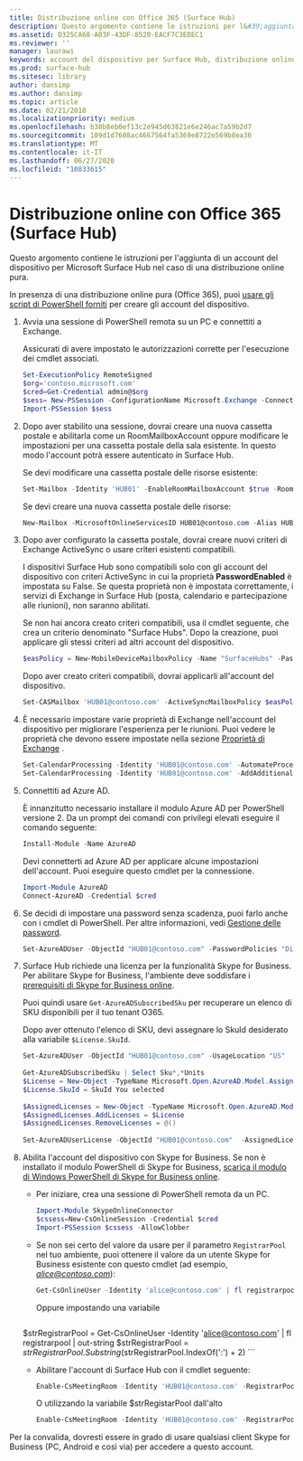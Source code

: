 ```yaml
---
title: Distribuzione online con Office 365 (Surface Hub)
description: Questo argomento contiene le istruzioni per l&#39;aggiunta di un account del dispositivo per Microsoft Surface Hub nel caso di una distribuzione online pura.
ms.assetid: D325CA68-A03F-43DF-8520-EACF7C3EDEC1
ms.reviewer: ''
manager: laurawi
keywords: account del dispositivo per Surface Hub, distribuzione online
ms.prod: surface-hub
ms.sitesec: library
author: dansimp
ms.author: dansimp
ms.topic: article
ms.date: 02/21/2018
ms.localizationpriority: medium
ms.openlocfilehash: b38b8eb0ef13c2e945d63821e6e246ac7a59b2d7
ms.sourcegitcommit: 109d1d7608ac4667564fa5369e8722e569b8ea36
ms.translationtype: MT
ms.contentlocale: it-IT
ms.lasthandoff: 06/27/2020
ms.locfileid: "10833615"
---
```

# Distribuzione online con Office 365 (Surface Hub)


Questo argomento contiene le istruzioni per l&#39;aggiunta di un account del dispositivo per Microsoft Surface Hub nel caso di una distribuzione online pura.

In presenza di una distribuzione online pura (Office 365), puoi [usare gli script di PowerShell forniti](appendix-a-powershell-scripts-for-surface-hub.md#create-os356-ps-scripts) per creare gli account del dispositivo. 

1. Avvia una sessione di PowerShell remota su un PC e connettiti a Exchange.

   Assicurati di avere impostato le autorizzazioni corrette per l'esecuzione dei cmdlet associati.

   ```PowerShell
   Set-ExecutionPolicy RemoteSigned
   $org='contoso.microsoft.com'
   $cred=Get-Credential admin@$org
   $sess= New-PSSession -ConfigurationName Microsoft.Exchange -ConnectionUri https://outlook.office365.com/powershell-liveid/ -Credential $cred -Authentication Basic -AllowRedirection
   Import-PSSession $sess
   ```

2. Dopo aver stabilito una sessione, dovrai creare una nuova cassetta postale e abilitarla come un RoomMailboxAccount oppure modificare le impostazioni per una cassetta postale della sala esistente. In questo modo l'account potrà essere autenticato in Surface Hub.

   Se devi modificare una cassetta postale delle risorse esistente:

   ```PowerShell
   Set-Mailbox -Identity 'HUB01' -EnableRoomMailboxAccount $true -RoomMailboxPassword (ConvertTo-SecureString -String <password> -AsPlainText -Force)
   ```

   Se devi creare una nuova cassetta postale delle risorse:

   ```PowerShell
   New-Mailbox -MicrosoftOnlineServicesID HUB01@contoso.com -Alias HUB01 -Name "Hub-01" -Room -EnableRoomMailboxAccount $true -RoomMailboxPassword (ConvertTo-SecureString -String <password> -AsPlainText -Force)
   ```

3. Dopo aver configurato la cassetta postale, dovrai creare nuovi criteri di Exchange ActiveSync o usare criteri esistenti compatibili.

   I dispositivi Surface Hub sono compatibili solo con gli account del dispositivo con criteri ActiveSync in cui la proprietà **PasswordEnabled** è impostata su False. Se questa proprietà non è impostata correttamente, i servizi di Exchange in Surface Hub (posta, calendario e partecipazione alle riunioni), non saranno abilitati.

   Se non hai ancora creato criteri compatibili, usa il cmdlet seguente, che crea un criterio denominato "Surface Hubs". Dopo la creazione, puoi applicare gli stessi criteri ad altri account del dispositivo.

   ```PowerShell
   $easPolicy = New-MobileDeviceMailboxPolicy -Name "SurfaceHubs" -PasswordEnabled $false -AllowNonProvisionableDevices $True
   ```

   Dopo aver creato criteri compatibili, dovrai applicarli all'account del dispositivo.

   ```PowerShell
   Set-CASMailbox 'HUB01@contoso.com' -ActiveSyncMailboxPolicy $easPolicy.Id
   ```

4. È necessario impostare varie proprietà di Exchange nell'account del dispositivo per migliorare l'esperienza per le riunioni. Puoi vedere le proprietà che devono essere impostate nella sezione [Proprietà di Exchange](exchange-properties-for-surface-hub-device-accounts.md) .

   ```PowerShell
   Set-CalendarProcessing -Identity 'HUB01@contoso.com' -AutomateProcessing AutoAccept -AddOrganizerToSubject $false –AllowConflicts $false –DeleteComments $false -DeleteSubject $false -RemovePrivateProperty $false
   Set-CalendarProcessing -Identity 'HUB01@contoso.com' -AddAdditionalResponse $true -AdditionalResponse "This is a Surface Hub room!"
   ```

5. Connettiti ad Azure AD.
    
   È innanzitutto necessario installare il modulo Azure AD per PowerShell versione 2. Da un prompt dei comandi con privilegi elevati eseguire il comando seguente:
    
   ```PowerShell
   Install-Module -Name AzureAD
   ```
   Devi connetterti ad Azure AD per applicare alcune impostazioni dell'account. Puoi eseguire questo cmdlet per la connessione.

   ```PowerShell
   Import-Module AzureAD
   Connect-AzureAD -Credential $cred
   ```

6. Se decidi di impostare una password senza scadenza, puoi farlo anche con i cmdlet di PowerShell. Per altre informazioni, vedi [Gestione delle password](password-management-for-surface-hub-device-accounts.md).

   ```PowerShell
   Set-AzureADUser -ObjectId "HUB01@contoso.com" -PasswordPolicies "DisablePasswordExpiration"
   ```

7. Surface Hub richiede una licenza per la funzionalità Skype for Business. Per abilitare Skype for Business, l'ambiente deve soddisfare i [prerequisiti di Skype for Business online](hybrid-deployment-surface-hub-device-accounts.md#skype-for-business-online).
   
   Puoi quindi usare `Get-AzureADSubscribedSku` per recuperare un elenco di SKU disponibili per il tuo tenant O365.

   Dopo aver ottenuto l'elenco di SKU, devi assegnare lo SkuId desiderato alla variabile `$License.SkuId`.

   ```PowerShell
   Set-AzureADUser -ObjectId "HUB01@contoso.com" -UsageLocation "US"
    
   Get-AzureADSubscribedSku | Select Sku*,*Units
   $License = New-Object -TypeName Microsoft.Open.AzureAD.Model.AssignedLicense
   $License.SkuId = SkuId You selected 
    
   $AssignedLicenses = New-Object -TypeName Microsoft.Open.AzureAD.Model.AssignedLicenses
   $AssignedLicenses.AddLicenses = $License
   $AssignedLicenses.RemoveLicenses = @()
    
   Set-AzureADUserLicense -ObjectId "HUB01@contoso.com"  -AssignedLicenses $AssignedLicenses
   ```

8. Abilita l'account del dispositivo con Skype for Business.
   Se non è installato il modulo PowerShell di Skype for Business, [scarica il modulo di Windows PowerShell di Skype for Business online](https://www.microsoft.com/download/details.aspx?id=39366). 

   - Per iniziare, crea una sessione di PowerShell remota da un PC.

     ```PowerShell
     Import-Module SkypeOnlineConnector  
     $cssess=New-CsOnlineSession -Credential $cred  
     Import-PSSession $cssess -AllowClobber
     ```

   - Se non sei certo del valore da usare per il parametro `RegistrarPool` nel tuo ambiente, puoi ottenere il valore da un utente Skype for Business esistente con questo cmdlet (ad esempio, <em>alice@contoso.com</em>):

       ```PowerShell
       Get-CsOnlineUser -Identity 'alice@contoso.com' | fl registrarpool
       ```
       Oppure impostando una variabile
        
       ```PowerShell
    $strRegistrarPool = Get-CsOnlineUser -Identity 'alice@contoso.com' | fl registrarpool | out-string
    $strRegistrarPool = $strRegistrarPool.Substring($strRegistrarPool.IndexOf(':') + 2)
       ```
        
   - Abilitare l'account di Surface Hub con il cmdlet seguente:
      
       ```PowerShell
       Enable-CsMeetingRoom -Identity 'HUB01@contoso.com' -RegistrarPool yourRegistrarPool -SipAddressType EmailAddress
       ```
        
       O utilizzando la variabile $strRegistarPool dall'alto
        
       ```PowerShell
       Enable-CsMeetingRoom -Identity 'HUB01@contoso.com' -RegistrarPool $strRegistrarPool -SipAddressType EmailAddress
       ```

Per la convalida, dovresti essere in grado di usare qualsiasi client Skype for Business (PC, Android e così via) per accedere a questo account.





